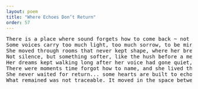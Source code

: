 ```yaml
---
layout: poem
title: "Where Echoes Don’t Return"
order: 57
---
```


<pre>
There is a place where sound forgets how to come back ~ not from absence, but from reverence.
Some voices carry too much light, too much sorrow, to be mirrored.
She moved through rooms that never kept shape, where her breath unraveled before reaching the walls.
Not silence, but something softer, like the hush before a memory chooses to return.
Her dreams kept walking long after her voice had gone quiet, like ribbons drifting into skies that never asked what color they were.
There were moments time forgot how to name, and she lived there like a question no one dared to finish.
She never waited for return... some hearts are built to echo outward only, never to retrieve.
What remained was not traceable. It moved in the space between recognition and forgetting, like a warmth you carry without knowing why your chest feels full when the wind shifts.
</pre>
